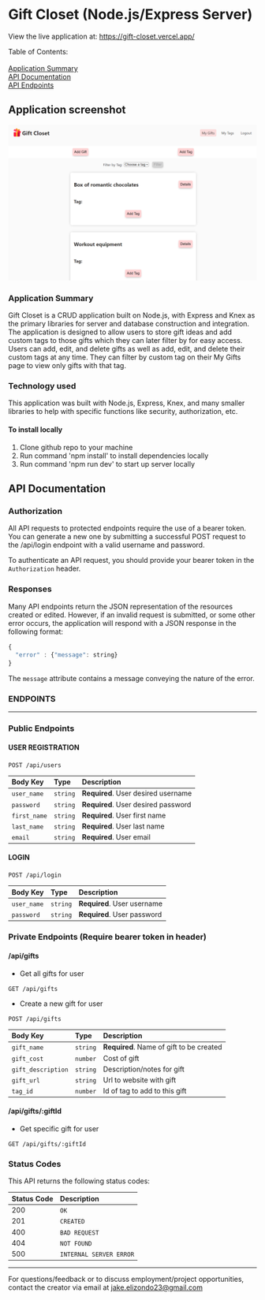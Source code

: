 # Gift Closet (Node.js/Express Server)

View the live application at: https://gift-closet.vercel.app/

Table of Contents:\
\
[Application Summary](#application-summary)\
[API Documentation](#api-documentation)\
[API Endpoints](#endpoints)

## Application screenshot

![gift closet screenshot](https://github.com/jakeelizondo/gift-closet-api/blob/master/src/images/gift-closet-screenshot.PNG)

### Application Summary

Gift Closet is a CRUD application built on Node.js, with Express and Knex as the primary libraries for server and database construction and integration. The application is designed to allow users to store gift ideas and add custom tags to those gifts which they can later filter by for easy access. Users can add, edit, and delete gifts as well as add, edit, and delete their custom tags at any time. They can filter by custom tag on their My Gifts page to view only gifts with that tag.

### Technology used

This application was built with Node.js, Express, Knex, and many smaller libraries to help with specific functions like security, authorization, etc.

#### To install locally

1. Clone github repo to your machine
2. Run command 'npm install' to install dependencies locally
3. Run command 'npm run dev' to start up server locally

## API Documentation

### Authorization

All API requests to protected endpoints require the use of a bearer token. You can generate a new one by submitting a successful POST request to the /api/login endpoint with a valid username and password.

To authenticate an API request, you should provide your bearer token in the `Authorization` header.

### Responses

Many API endpoints return the JSON representation of the resources created or edited. However, if an invalid request is submitted, or some other error occurs, the application will respond with a JSON response in the following format:

```javascript
{
  "error" : {"message": string}
}
```

The `message` attribute contains a message conveying the nature of the error.

### ENDPOINTS

---

### Public Endpoints

#### USER REGISTRATION

```http
POST /api/users
```

| Body Key     | Type     | Description                         |
| :----------- | :------- | :---------------------------------- |
| `user_name`  | `string` | **Required**. User desired username |
| `password`   | `string` | **Required**. User desired password |
| `first_name` | `string` | **Required**. User first name       |
| `last_name`  | `string` | **Required**. User last name        |
| `email`      | `string` | **Required**. User email            |

#### LOGIN

```http
POST /api/login
```

| Body Key    | Type     | Description                 |
| :---------- | :------- | :-------------------------- |
| `user_name` | `string` | **Required**. User username |
| `password`  | `string` | **Required**. User password |

### Private Endpoints (Require bearer token in header)

#### /api/gifts

- Get all gifts for user

```http
GET /api/gifts
```

- Create a new gift for user

```http
POST /api/gifts
```

| Body Key           | Type     | Description                              |
| :----------------- | :------- | :--------------------------------------- |
| `gift_name`        | `string` | **Required**. Name of gift to be created |
| `gift_cost`        | `number` | Cost of gift                             |
| `gift_description` | `string` | Description/notes for gift               |
| `gift_url`         | `string` | Url to website with gift                 |
| `tag_id`           | `number` | Id of tag to add to this gift            |

#### /api/gifts/:giftId

- Get specific gift for user

```http
GET /api/gifts/:giftId
```

### Status Codes

This API returns the following status codes:

| Status Code | Description             |
| :---------- | :---------------------- |
| 200         | `OK`                    |
| 201         | `CREATED`               |
| 400         | `BAD REQUEST`           |
| 404         | `NOT FOUND`             |
| 500         | `INTERNAL SERVER ERROR` |

---

For questions/feedback or to discuss employment/project opportunities, contact the creator via email at jake.elizondo23@gmail.com
